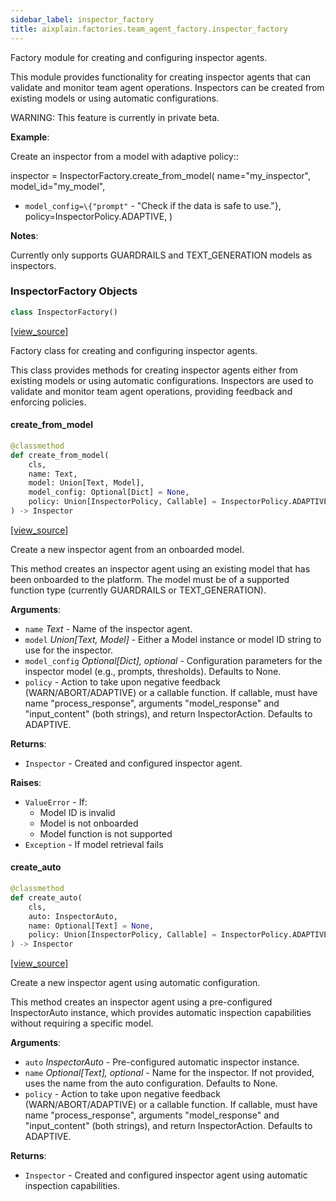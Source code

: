```yaml
---
sidebar_label: inspector_factory
title: aixplain.factories.team_agent_factory.inspector_factory
---
```


Factory module for creating and configuring inspector agents.

This module provides functionality for creating inspector agents that can validate
and monitor team agent operations. Inspectors can be created from existing models
or using automatic configurations.

WARNING: This feature is currently in private beta.

**Example**:

  Create an inspector from a model with adaptive policy::
  
  inspector = InspectorFactory.create_from_model(
  name=&quot;my_inspector&quot;,
  model_id=&quot;my_model&quot;,
- `model_config=\{"prompt"` - &quot;Check if the data is safe to use.&quot;},
  policy=InspectorPolicy.ADAPTIVE,
  )
  

**Notes**:

  Currently only supports GUARDRAILS and TEXT_GENERATION models as inspectors.

### InspectorFactory Objects

```python
class InspectorFactory()
```

[[view_source]](https://github.com/aixplain/aiXplain/blob/main/aixplain/factories/team_agent_factory/inspector_factory.py#L39)

Factory class for creating and configuring inspector agents.

This class provides methods for creating inspector agents either from existing
models or using automatic configurations. Inspectors are used to validate and
monitor team agent operations, providing feedback and enforcing policies.

#### create\_from\_model

```python
@classmethod
def create_from_model(
    cls,
    name: Text,
    model: Union[Text, Model],
    model_config: Optional[Dict] = None,
    policy: Union[InspectorPolicy, Callable] = InspectorPolicy.ADAPTIVE
) -> Inspector
```

[[view_source]](https://github.com/aixplain/aiXplain/blob/main/aixplain/factories/team_agent_factory/inspector_factory.py#L48)

Create a new inspector agent from an onboarded model.

This method creates an inspector agent using an existing model that has been
onboarded to the platform. The model must be of a supported function type
(currently GUARDRAILS or TEXT_GENERATION).

**Arguments**:

- `name` _Text_ - Name of the inspector agent.
- `model` _Union[Text, Model]_ - Either a Model instance or model ID string
  to use for the inspector.
- `model_config` _Optional[Dict], optional_ - Configuration parameters for
  the inspector model (e.g., prompts, thresholds). Defaults to None.
- `policy` - Action to take upon negative feedback (WARN/ABORT/ADAPTIVE)
  or a callable function. If callable, must have name &quot;process_response&quot;,
  arguments &quot;model_response&quot; and &quot;input_content&quot; (both strings), and
  return InspectorAction. Defaults to ADAPTIVE.
  

**Returns**:

- `Inspector` - Created and configured inspector agent.
  

**Raises**:

- `ValueError` - If:
  - Model ID is invalid
  - Model is not onboarded
  - Model function is not supported
- `Exception` - If model retrieval fails

#### create\_auto

```python
@classmethod
def create_auto(
    cls,
    auto: InspectorAuto,
    name: Optional[Text] = None,
    policy: Union[InspectorPolicy, Callable] = InspectorPolicy.ADAPTIVE
) -> Inspector
```

[[view_source]](https://github.com/aixplain/aiXplain/blob/main/aixplain/factories/team_agent_factory/inspector_factory.py#L124)

Create a new inspector agent using automatic configuration.

This method creates an inspector agent using a pre-configured InspectorAuto
instance, which provides automatic inspection capabilities without requiring
a specific model.

**Arguments**:

- `auto` _InspectorAuto_ - Pre-configured automatic inspector instance.
- `name` _Optional[Text], optional_ - Name for the inspector. If not provided,
  uses the name from the auto configuration. Defaults to None.
- `policy` - Action to take upon negative feedback (WARN/ABORT/ADAPTIVE)
  or a callable function. If callable, must have name &quot;process_response&quot;,
  arguments &quot;model_response&quot; and &quot;input_content&quot; (both strings), and
  return InspectorAction. Defaults to ADAPTIVE.
  

**Returns**:

- `Inspector` - Created and configured inspector agent using automatic
  inspection capabilities.

